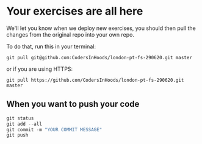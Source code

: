# Your exercises are all here

We'll let you know when we deploy new exercises, you should then pull the changes from the original repo into your own repo.

To do that, run this in your terminal:

```git
git pull git@github.com:CodersInHoods/london-pt-fs-290620.git master
```

or if you are using HTTPS:

```git
git pull https://github.com/CodersInHoods/london-pt-fs-290620.git master
```

## When you want to push your code

```javascript
git status
git add --all
git commit -m "YOUR COMMIT MESSAGE"
git push
```
